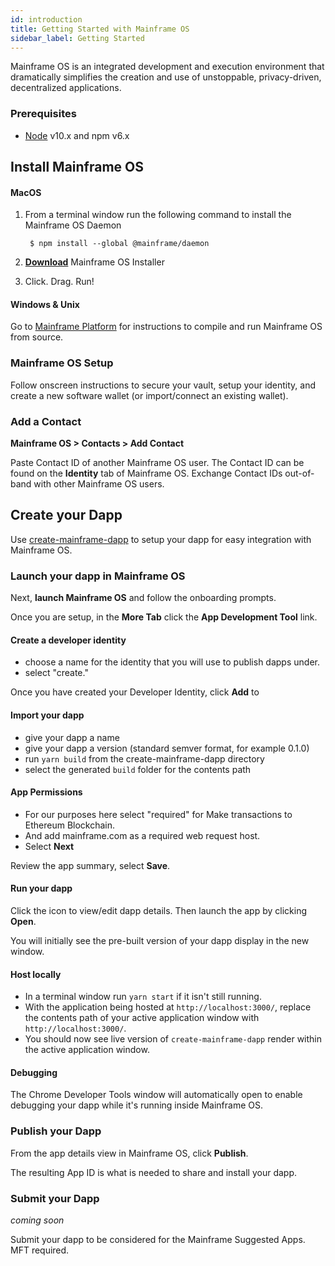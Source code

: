 ```yaml
---
id: introduction
title: Getting Started with Mainframe OS
sidebar_label: Getting Started
---
```


Mainframe OS is an integrated development and execution environment that dramatically simplifies the creation and use of unstoppable, privacy-driven, decentralized applications.

### Prerequisites
- [Node](https://nodejs.org/en/) v10.x and npm v6.x

## Install Mainframe OS

#### MacOS
1. From a terminal window run the following command to install the Mainframe OS Daemon

        $ npm install --global @mainframe/daemon
2. **[Download](https://s3.us-east-2.amazonaws.com/mainframe-os-releases/v0.2/MainframeOS.dmg)** Mainframe OS Installer
3. Click. Drag. Run!


#### Windows & Unix

Go to [Mainframe Platform](platform.md) for instructions to compile and run Mainframe OS from source.

### Mainframe OS Setup
Follow onscreen instructions to secure your vault, setup your identity, and create a new software wallet (or import/connect an existing wallet).

### Add a Contact

**Mainframe OS > Contacts > Add Contact**

Paste Contact ID of another Mainframe OS user. The Contact ID can be found on the **Identity** tab of Mainframe OS.
Exchange Contact IDs out-of-band with other Mainframe OS users.


## Create your Dapp
Use [create-mainframe-dapp](create-mainframe-dapp.md) to setup your dapp for easy integration with Mainframe OS.

### Launch your dapp in Mainframe OS

Next, __launch Mainframe OS__ and follow the onboarding prompts.

Once you are setup, in the **More Tab** click the **App Development Tool** link.

#### Create a developer identity
 * choose a name for the identity that you will use to publish dapps under.
 * select "create."

Once you have created your Developer Identity, click **Add** to

#### Import your dapp

 * give your dapp a name
 * give your dapp a version (standard semver format, for example 0.1.0)
 * run `yarn build` from the create-mainframe-dapp directory
 * select the generated `build` folder for the contents path


#### App Permissions
 * For our purposes here select "required" for Make transactions to Ethereum Blockchain.
 * And add mainframe.com as a required web request host.
 * Select **Next**

Review the app summary, select **Save**.

#### Run your dapp
Click the icon to view/edit dapp details. Then launch the app by clicking **Open**.

You will initially see the pre-built version of your dapp display in the new window.

#### Host locally
 * In a terminal window run `yarn start` if it isn't still running.
 * With the application being hosted at `http://localhost:3000/`, replace the contents path of your active application window with `http://localhost:3000/`.
 * You should now see live version of `create-mainframe-dapp` render within the active application window.

#### Debugging
The Chrome Developer Tools window will automatically open to enable debugging your dapp while it's running inside Mainframe OS.

### Publish your Dapp
From the app details view in Mainframe OS, click **Publish**.

The resulting App ID is what is needed to share and install your dapp.

### Submit your Dapp
*coming soon*

Submit your dapp to be considered for the Mainframe Suggested Apps. MFT required.
